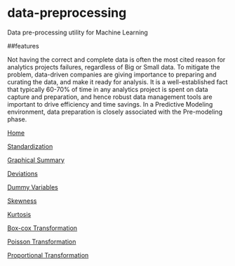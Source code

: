 # data-preprocessing
Data pre-processing utility for Machine Learning

##features

Not having the correct and complete data is often the most cited reason for analytics projects failures, regardless of Big or Small data. To mitigate the problem, data-driven companies are giving importance to preparing and curating the data, and make it ready for analysis. It is a well-established fact that typically 60-70% of time in any analytics project is spent on data capture and preparation, and hence robust data management tools are important to drive efficiency and time savings. In a Predictive Modeling environment, data preparation is closely associated with the Pre-modeling phase. 


[Home](https://github.com/serendio-labs-stage/data-preprocessing/wiki)

[Standardization](https://github.com/serendio-labs-stage/data-preprocessing/wiki/Standardization)

[Graphical Summary](https://github.com/serendio-labs-stage/data-preprocessing/wiki/Graphical-summary)

[Deviations](https://github.com/serendio-labs-stage/data-preprocessing/wiki/Deviations)

[Dummy Variables](https://github.com/serendio-labs-stage/data-preprocessing/wiki/Create-Dummy-Variable)

[Skewness](https://github.com/serendio-labs-stage/data-preprocessing/wiki/Skewness)

[Kurtosis](https://github.com/serendio-labs-stage/data-preprocessing/wiki/Kurtosis)

[Box-cox Transformation](https://github.com/serendio-labs-stage/data-preprocessing/wiki/Box-Cox-Transformation)

[Poisson Transformation](https://github.com/serendio-labs-stage/data-preprocessing/wiki/Poisson-Transformation)

[Proportional Transformation](https://github.com/serendio-labs-stage/data-preprocessing/wiki/Proportional-Transformation)
